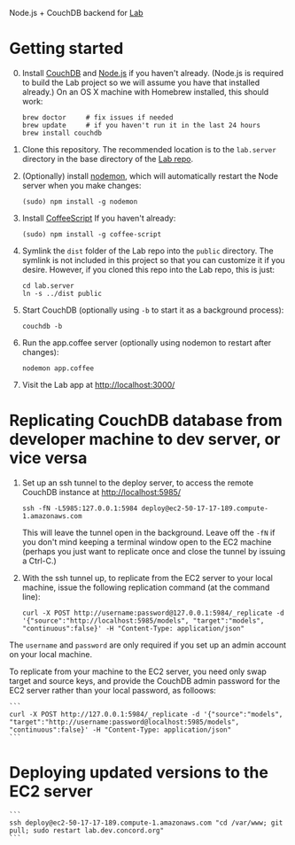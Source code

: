 Node.js + CouchDB backend for [Lab](http://github.com/concord-consortium/lab)

# Getting started

0. Install [CouchDB](http://couchdb.apache.org/) and [Node.js](http://nodejs.org/) if you haven't already. (Node.js is required to build the Lab project so we will assume you have that installed already.) On an OS X machine with Homebrew installed, this should work:

    ```
    brew doctor     # fix issues if needed
    brew update     # if you haven't run it in the last 24 hours
    brew install couchdb
    ```

1. Clone this repository. The recommended location is to the `lab.server` directory in the base directory of the [Lab repo](http://github.com/concord-consortium/lab).

2. (Optionally) install [nodemon](http://github.com/remy/nodemon), which will automatically restart the Node server when you make changes:

    ```
    (sudo) npm install -g nodemon
    ```

3. Install [CoffeeScript](http://coffeescript.org/) If you haven't already:

    ```
    (sudo) npm install -g coffee-script
    ```

4. Symlink the `dist` folder of the Lab repo into the `public` directory. The symlink is not included in this project so that you can customize it if you desire. However, if you cloned this repo into the Lab repo, this is just:

    ```
    cd lab.server
    ln -s ../dist public
    ```

5. Start CouchDB (optionally using `-b` to start it as a background process):

    ```
    couchdb -b
    ```

6. Run the app.coffee server (optionally using nodemon to restart after changes):

    ```
    nodemon app.coffee
    ```

7. Visit the Lab app at [http://localhost:3000/](http://localhost:3000/)


# Replicating CouchDB database from developer machine to dev server, or vice versa

1. Set up an ssh tunnel to the deploy server, to access the remote CouchDB instance at
   [http://localhost:5985/](http://localhost:5985)

    ```
    ssh -fN -L5985:127.0.0.1:5984 deploy@ec2-50-17-17-189.compute-1.amazonaws.com
    ```

    This will leave the tunnel open in the background. Leave off the `-fN` if you don't mind keeping
    a terminal window open to the EC2 machine (perhaps you just want to replicate once and close the
    tunnel by issuing a Ctrl-C.)


2. With the ssh tunnel up, to replicate from the EC2 server to your local machine, issue the
   following replication command (at the command line):

    ```
    curl -X POST http://username:password@127.0.0.1:5984/_replicate -d '{"source":"http://localhost:5985/models", "target":"models", "continuous":false}' -H "Content-Type: application/json"
    ```

  The `username` and `password` are only required if you set up an admin account on your local machine.

  To replicate from your machine to the EC2 server, you need only swap target and source keys, and provide
  the CouchDB admin password for the EC2 server rather than your local password, as folloows:

    ```
    curl -X POST http://127.0.0.1:5984/_replicate -d '{"source":"models", "target":"http://username:password@localhost:5985/models", "continuous":false}' -H "Content-Type: application/json"
    ```

# Deploying updated versions to the EC2 server

    ```
    ssh deploy@ec2-50-17-17-189.compute-1.amazonaws.com "cd /var/www; git pull; sudo restart lab.dev.concord.org"
    ```
